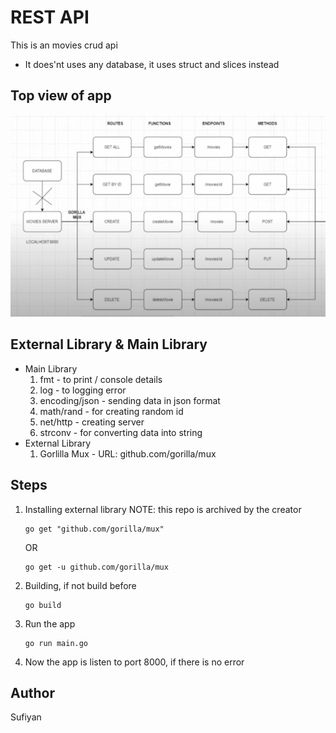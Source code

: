 # REST API
This is an movies crud api
- It does'nt uses any database, it uses struct and slices instead
## Top view of app
![projectIdea](readmeImages/routes.png "project idea")

## External Library & Main Library
- Main Library
    1. fmt - to print / console details
    2. log - to logging error
    3. encoding/json - sending data in json format
    4. math/rand - for creating random id 
    5. net/http - creating server
    6. strconv - for converting data into string
- External Library
    1. Gorlilla Mux - URL: github.com/gorilla/mux 

## Steps
1. Installing external library
    NOTE: this repo is archived by the creator
    ```
    go get "github.com/gorilla/mux"   
    ```
    OR
    ```
    go get -u github.com/gorilla/mux
    ```
2. Building, if not build before
    ```
    go build
    ```
3. Run the app
    ```
    go run main.go
    ```
4. Now the app is listen to port 8000, if there is no error

## Author
Sufiyan